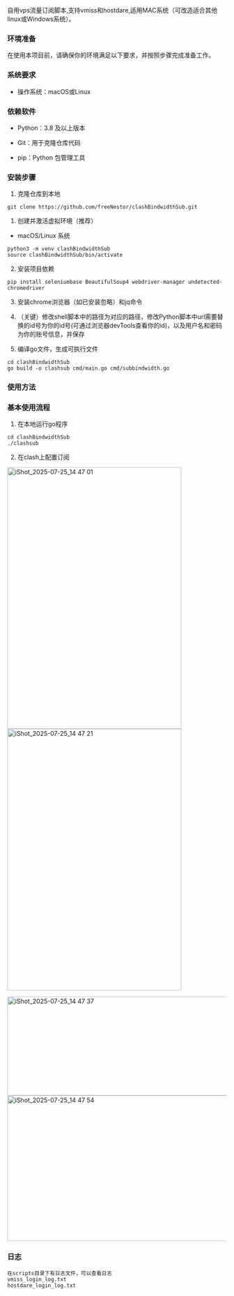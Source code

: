 自用vps流量订阅脚本,支持vmiss和hostdare,适用MAC系统（可改造适合其他linux或Windows系统）。

### 环境准备&#xA;

在使用本项目前，请确保你的环境满足以下要求，并按照步骤完成准备工作。

### 系统要求&#xA;

*   操作系统：macOS或Linux

### 依赖软件&#xA;

*   Python：3.8 及以上版本

*   Git：用于克隆仓库代码

*   pip：Python 包管理工具

### 安装步骤&#xA;

1.  克隆仓库到本地

```
git clone https://github.com/freeNestor/clashBindwidthSub.git
```

1.  创建并激活虚拟环境（推荐）

*   macOS/Linux 系统

```
python3 -m venv clashBindwidthSub
source clashBindwidthSub/bin/activate
```

2.  安装项目依赖

```
pip install seleniumbase BeautifulSoup4 webdriver-manager undetected-chromedriver
```

3.  安装chrome浏览器（如已安装忽略）和jq命令

4.  （关键）修改shell脚本中的路径为对应的路径，修改Python脚本中url需要替换的id号为你的id号(可通过浏览器devTools查看你的id)，以及用户名和密码为你的账号信息，并保存

5.  编译go文件，生成可执行文件

```
cd clashBindwidthSub
go build -o clashsub cmd/main.go cmd/subbindwidth.go
```

### 使用方法&#xA;

### 基本使用流程&#xA;

1.  在本地运行go程序

```
cd clashBindwidthSub
./clashsub
```

2.  在clash上配置订阅

<img width="400" height="600" alt="iShot_2025-07-25_14 47 01" src="https://github.com/user-attachments/assets/dc4d0a6f-8f1f-408d-9611-2e18a2fd6e9f" /><img width="400" height="600" alt="iShot_2025-07-25_14 47 21" src="https://github.com/user-attachments/assets/f2104f45-9ec3-4e6f-a824-684f53c21ba4" />

<img width="994" height="227" alt="iShot_2025-07-25_14 47 37" src="https://github.com/user-attachments/assets/d687f991-39af-4629-835f-708bb7971e1b" />
<img width="978" height="334" alt="iShot_2025-07-25_14 47 54" src="https://github.com/user-attachments/assets/70bd2f29-8695-4ce0-8926-afb41ed7916d" />


### 日志&#xA;

```
在scripts目录下有日志文件，可以查看日志
vmiss_login_log.txt
hostdare_login_log.txt
```
